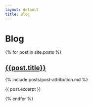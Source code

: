 ```yaml
---
layout: default
title: Blog
---
```


# Blog

{% for post in site.posts %}

## [{{post.title}}]({{post.url}})

{% include posts/post-attribution.md %}

{{ post.excerpt }}

{% endfor %}